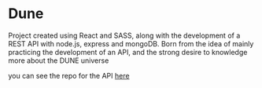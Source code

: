 # Dune

Project created using React and SASS, along with the development of a REST API with node.js, express and mongoDB. Born from the idea of mainly practicing the development of an API, and the strong desire to knowledge more about the DUNE universe

you can see the repo for the API [here](https://github.com/JapCode/dune-api)
